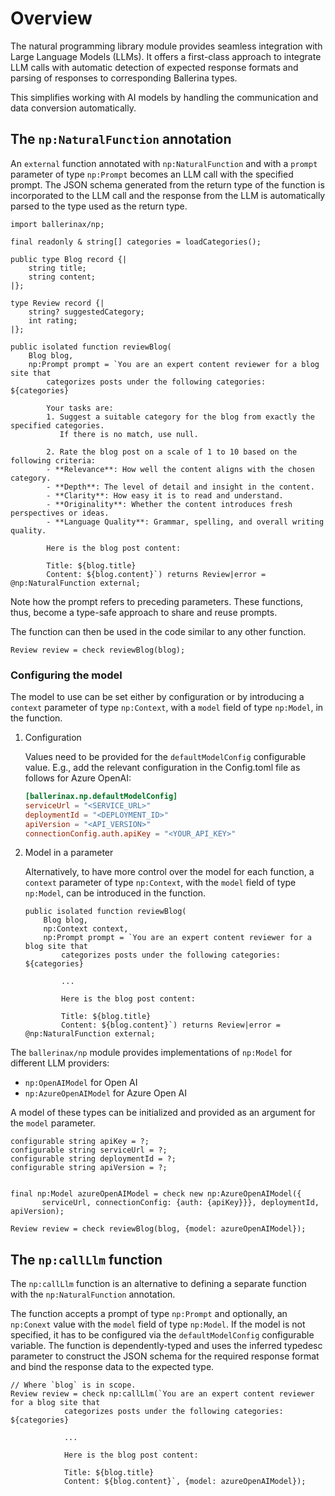 # Overview

The natural programming library module provides seamless integration with Large Language Models (LLMs). It offers a first-class approach to integrate LLM calls with automatic detection of expected response formats and parsing of responses to corresponding Ballerina types.

This simplifies working with AI models by handling the communication and data conversion automatically.

## The `np:NaturalFunction` annotation

An `external` function annotated with `np:NaturalFunction` and with a `prompt` parameter of type `np:Prompt` becomes an LLM call with the specified prompt. The JSON schema generated from the return type of the function is incorporated to the LLM call and the response from the LLM is automatically parsed to the type used as the return type.

```ballerina
import ballerinax/np;

final readonly & string[] categories = loadCategories();

public type Blog record {|
    string title;
    string content;
|};

type Review record {|
    string? suggestedCategory;
    int rating;
|};

public isolated function reviewBlog(
    Blog blog,
    np:Prompt prompt = `You are an expert content reviewer for a blog site that 
        categorizes posts under the following categories: ${categories}

        Your tasks are:
        1. Suggest a suitable category for the blog from exactly the specified categories. 
           If there is no match, use null.

        2. Rate the blog post on a scale of 1 to 10 based on the following criteria:
        - **Relevance**: How well the content aligns with the chosen category.
        - **Depth**: The level of detail and insight in the content.
        - **Clarity**: How easy it is to read and understand.
        - **Originality**: Whether the content introduces fresh perspectives or ideas.
        - **Language Quality**: Grammar, spelling, and overall writing quality.

        Here is the blog post content:

        Title: ${blog.title}
        Content: ${blog.content}`) returns Review|error = @np:NaturalFunction external;
```

Note how the prompt refers to preceding parameters. These functions, thus, become a type-safe approach to share and reuse prompts.

The function can then be used in the code similar to any other function.

```ballerina
Review review = check reviewBlog(blog);
```

### Configuring the model

The model to use can be set either by configuration or by introducing a `context` parameter of type `np:Context`, with a `model` field of type `np:Model`, in the function.

1. Configuration

    Values need to be provided for the `defaultModelConfig` configurable value. E.g., add the relevant configuration in the Config.toml file as follows for Azure OpenAI:

    ```toml
    [ballerinax.np.defaultModelConfig]
    serviceUrl = "<SERVICE_URL>"
    deploymentId = "<DEPLOYMENT_ID>"
    apiVersion = "<API_VERSION>"
    connectionConfig.auth.apiKey = "<YOUR_API_KEY>"
    ```

2. Model in a parameter

    Alternatively, to have more control over the model for each function, a `context` parameter of type `np:Context`, with the `model` field of type `np:Model`, can be introduced in the function.

    ```ballerina
    public isolated function reviewBlog(
        Blog blog,
        np:Context context,
        np:Prompt prompt = `You are an expert content reviewer for a blog site that 
            categorizes posts under the following categories: ${categories}

            ...

            Here is the blog post content:

            Title: ${blog.title}
            Content: ${blog.content}`) returns Review|error = @np:NaturalFunction external;
    ```


The `ballerinax/np` module provides implementations of `np:Model` for different LLM providers: 

- `np:OpenAIModel` for Open AI
- `np:AzureOpenAIModel` for Azure Open AI

A model of these types can be initialized and provided as an argument for the `model` parameter.

```ballerina
configurable string apiKey = ?;
configurable string serviceUrl = ?;
configurable string deploymentId = ?;
configurable string apiVersion = ?;


final np:Model azureOpenAIModel = check new np:AzureOpenAIModel({
       serviceUrl, connectionConfig: {auth: {apiKey}}}, deploymentId, apiVersion);

Review review = check reviewBlog(blog, {model: azureOpenAIModel});
```

## The `np:callLlm` function

The `np:callLlm` function is an alternative to defining a separate function with the `np:NaturalFunction` annotation.

The function accepts a prompt of type `np:Prompt` and optionally, an `np:Conext` value with the `model` field of type `np:Model`. If the model is not specified, it has to be configured via the `defaultModelConfig` configurable variable. The function is dependently-typed and uses the inferred typedesc parameter to construct the JSON schema for the required response format and bind the response data to the expected type.

```ballerina
// Where `blog` is in scope.
Review review = check np:callLlm(`You are an expert content reviewer for a blog site that 
            categorizes posts under the following categories: ${categories}

            ...

            Here is the blog post content:

            Title: ${blog.title}
            Content: ${blog.content}`, {model: azureOpenAIModel});
```
